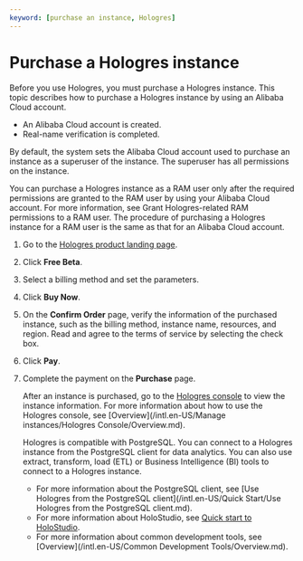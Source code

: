 ```yaml
---
keyword: [purchase an instance, Hologres]
---
```


# Purchase a Hologres instance

Before you use Hologres, you must purchase a Hologres instance. This topic describes how to purchase a Hologres instance by using an Alibaba Cloud account.

-   An Alibaba Cloud account is created.
-   Real-name verification is completed.

By default, the system sets the Alibaba Cloud account used to purchase an instance as a superuser of the instance. The superuser has all permissions on the instance.

You can purchase a Hologres instance as a RAM user only after the required permissions are granted to the RAM user by using your Alibaba Cloud account. For more information, see Grant Hologres-related RAM permissions to a RAM user. The procedure of purchasing a Hologres instance for a RAM user is the same as that for an Alibaba Cloud account.

1.  Go to the [Hologres product landing page](https://www.aliyun.com/product/hologram?spm=5176.224200.h2v3icoap.186.58e16ed61Zjftc).

2.  Click **Free Beta**.

3.  Select a billing method and set the parameters.

4.  Click **Buy Now**.

5.  On the **Confirm Order** page, verify the information of the purchased instance, such as the billing method, instance name, resources, and region. Read and agree to the terms of service by selecting the check box.

6.  Click **Pay**.

7.  Complete the payment on the **Purchase** page.

    After an instance is purchased, go to the [Hologres console](https://hologram.console.aliyun.com/#/instance) to view the instance information. For more information about how to use the Hologres console, see [Overview](/intl.en-US/Manage instances/Hologres Console/Overview.md).

    Hologres is compatible with PostgreSQL. You can connect to a Hologres instance from the PostgreSQL client for data analytics. You can also use extract, transform, load \(ETL\) or Business Intelligence \(BI\) tools to connect to a Hologres instance.

    -   For more information about the PostgreSQL client, see [Use Hologres from the PostgreSQL client](/intl.en-US/Quick Start/Use Hologres from the PostgreSQL client.md).
    -   For more information about HoloStudio, see [Quick start to HoloStudio]().
    -   For more information about common development tools, see [Overview](/intl.en-US/Common Development Tools/Overview.md).

